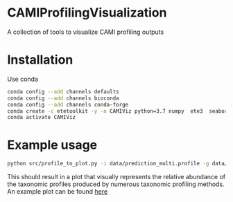 # CAMIProfilingVisualization
A collection of tools to visualize CAMI profiling outputs

# Installation
Use conda
```bash
conda config --add channels defaults
conda config --add channels bioconda
conda config --add channels conda-forge
conda create -c etetoolkit -y -n CAMIViz python=3.7 numpy  ete3  seaborn pandas matplotlib biom-format
conda activate CAMIViz
```

# Example usage
```bash
python src/profile_to_plot.py -i data/prediction_multi.profile -g data/ground_truth_multi.profile -b test -s sample_0 genus
```
This should result in a plot that visually represents the relative abundance of the taxonomic profiles produced by numerous taxonomic profiling methods. An example plot can be found [here](https://github.com/dkoslicki/CAMIProfilingVisualization/blob/master/data/test_tree_genus.png)
